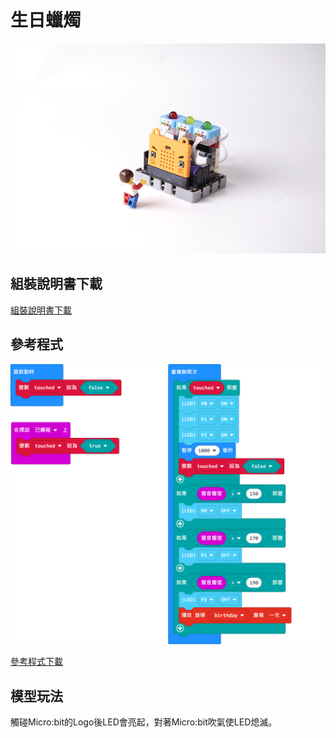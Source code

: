 # 生日蠟燭

![](../images/candle.png)

## 組裝說明書下載

[組裝說明書下載](www.google.com)

## 參考程式

![](../images/candle_code.png)

[參考程式下載](https://makecode.microbit.org/_5ALf1ygV8EVU)

## 模型玩法

觸碰Micro:bit的Logo後LED會亮起，對著Micro:bit吹氣使LED熄滅。